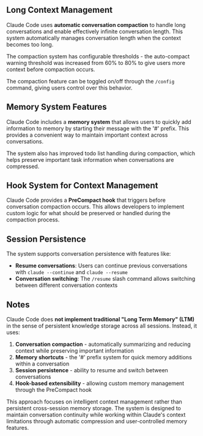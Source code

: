 ## Long Context Management

Claude Code uses **automatic conversation compaction** to handle long conversations and enable effectively infinite conversation length. This system automatically manages conversation length when the context becomes too long.

The compaction system has configurable thresholds - the auto-compact warning threshold was increased from 60% to 80% to give users more context before compaction occurs. 

The compaction feature can be toggled on/off through the `/config` command, giving users control over this behavior. 

## Memory System Features

Claude Code includes a **memory system** that allows users to quickly add information to memory by starting their message with the '#' prefix. This provides a convenient way to maintain important context across conversations.

The system also has improved todo list handling during compaction, which helps preserve important task information when conversations are compressed. 

## Hook System for Context Management

Claude Code provides a **PreCompact hook** that triggers before conversation compaction occurs.  This allows developers to implement custom logic for what should be preserved or handled during the compaction process.

## Session Persistence

The system supports conversation persistence with features like:
- **Resume conversations**: Users can continue previous conversations with `claude --continue` and `claude --resume` 
- **Conversation switching**: The `/resume` slash command allows switching between different conversation contexts 

## Notes

Claude Code does **not implement traditional "Long Term Memory" (LTM)** in the sense of persistent knowledge storage across all sessions. Instead, it uses:

1. **Conversation compaction** - automatically summarizing and reducing context while preserving important information
2. **Memory shortcuts** - the '#' prefix system for quick memory additions within a conversation
3. **Session persistence** - ability to resume and switch between conversations
4. **Hook-based extensibility** - allowing custom memory management through the PreCompact hook

This approach focuses on intelligent context management rather than persistent cross-session memory storage. The system is designed to maintain conversation continuity while working within Claude's context limitations through automatic compression and user-controlled memory features.
